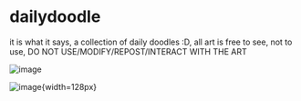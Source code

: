 # dailydoodle
it is what it says, a collection of daily doodles :D, all art is free to see, not to use, DO NOT USE/MODIFY/REPOST/INTERACT WITH THE ART

![image](https://user-images.githubusercontent.com/76719897/211331385-6ac5af33-d9e7-48e7-8d25-53a23614bd10.png)

![image](https://user-images.githubusercontent.com/76719897/211331436-47a00329-a5af-441f-87f1-a5c6baa0e6d4.png){width=128px}

